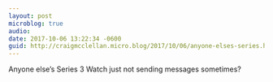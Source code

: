 ```yaml
---
layout: post
microblog: true
audio: 
date: 2017-10-06 13:22:34 -0600
guid: http://craigmcclellan.micro.blog/2017/10/06/anyone-elses-series.html
---
```

Anyone else’s Series 3 Watch just not sending messages sometimes?

